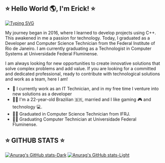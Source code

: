 ## :star: Hello World :earth_americas:,  I'm Erick! :star:
[![Typing SVG](https://readme-typing-svg.demolab.com?font=Fira+Code&size=24&pause=1000&color=10DC00DC&background=FF000000&center=true&multiline=true&repeat=false&width=720&lines=Full-Stack+Web+%26+Software+Developer)](https://git.io/typing-svg)

My journey began in 2016, where I learned to develop projects using C++. This awakened in me a passion for technology. Today, I graduated as a Developer and Computer Science Technician from the Federal Institute of Rio de Janeiro. I am currently graduating as a Technologist in Computer Systems at Universidade Federal Fluminense.

I am always looking for new opportunities to create innovative solutions that solve complex problems and add value. If you are looking for a committed and dedicated professional, ready to contribute with technological solutions and work as a team, here I am!


- :telescope: I currently work as an IT Technician, and in my free time I venture into new solutions as a developer
- :frowning_man: I'm a 22-year-old Brazilian :brazil:, married and I like gaming 🎮 and technology 💻.
- :man_student: Graduated in Computer Science Technician from IFRJ.
- :man_technologist: Graduating Computer Technician at Universidade Federal Fluminense.

## :star: GITHUB STATS :star:
[![Anurag's GitHub stats-Dark](https://github-readme-stats.vercel.app/api?username=erick-porto&show_icons=true&theme=dark#gh-dark-mode-only)](https://github.com/anuraghazra/github-readme-stats#gh-dark-mode-only)
[![Anurag's GitHub stats-Light](https://github-readme-stats.vercel.app/api?username=erick-porto&show_icons=true&theme=default#gh-light-mode-only)](https://github.com/anuraghazra/github-readme-stats#gh-light-mode-only)
